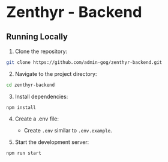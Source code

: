 <h1 style="font-size: 40px;">Zenthyr - Backend</h1>

## Running Locally

1. Clone the repository:

```bash
git clone https://github.com/admin-gog/zenthyr-backend.git
```

2. Navigate to the project directory:

```bash
cd zenthyr-backend
```

3. Install dependencies:

```bash
npm install
```

4. Create a .env file:

   - Create  `.env` similar to `.env.example`.

5. Start the development server:

```bash
npm run start
```